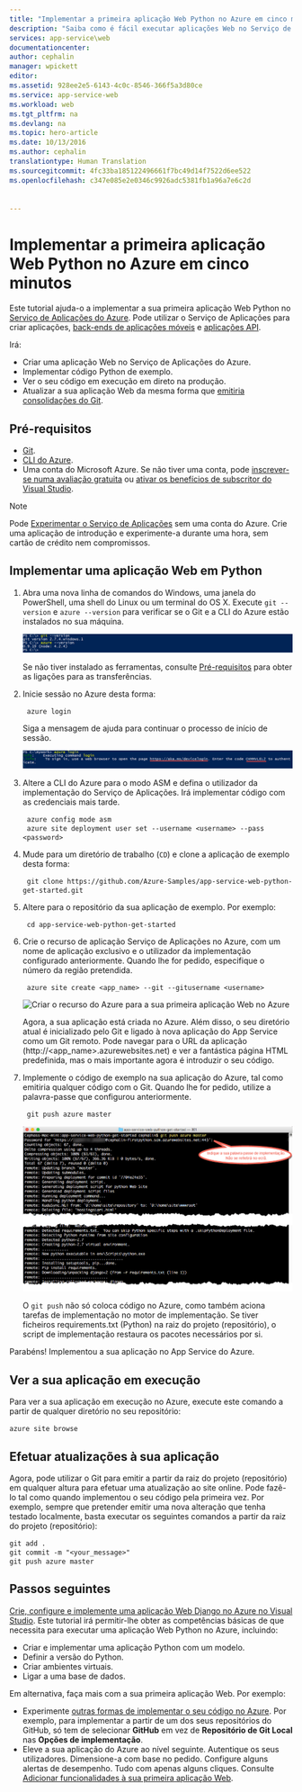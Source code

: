 ```yaml
---
title: "Implementar a primeira aplicação Web Python no Azure em cinco minutos | Microsoft Docs"
description: "Saiba como é fácil executar aplicações Web no Serviço de Aplicações ao implementar uma aplicação de exemplo. Comece a programar verdadeiramente em pouco tempo e a ver resultados imediatos."
services: app-service\web
documentationcenter: 
author: cephalin
manager: wpickett
editor: 
ms.assetid: 928ee2e5-6143-4c0c-8546-366f5a3d80ce
ms.service: app-service-web
ms.workload: web
ms.tgt_pltfrm: na
ms.devlang: na
ms.topic: hero-article
ms.date: 10/13/2016
ms.author: cephalin
translationtype: Human Translation
ms.sourcegitcommit: 4fc33ba185122496661f7bc49d14f7522d6ee522
ms.openlocfilehash: c347e085e2e0346c9926adc5381fb1a96a7e6c2d


---
```

# <a name="deploy-your-first-python-web-app-to-azure-in-five-minutes"></a>Implementar a primeira aplicação Web Python no Azure em cinco minutos
Este tutorial ajuda-o a implementar a sua primeira aplicação Web Python no [Serviço de Aplicações do Azure](../app-service/app-service-value-prop-what-is.md).
Pode utilizar o Serviço de Aplicações para criar aplicações, [back-ends de aplicações móveis](/documentation/learning-paths/appservice-mobileapps/) e [aplicações API](../app-service-api/app-service-api-apps-why-best-platform.md).

Irá: 

* Criar uma aplicação Web no Serviço de Aplicações do Azure.
* Implementar código Python de exemplo.
* Ver o seu código em execução em direto na produção.
* Atualizar a sua aplicação Web da mesma forma que [emitiria consolidações do Git](https://git-scm.com/docs/git-push).

## <a name="prerequisites"></a>Pré-requisitos
* [Git](http://www.git-scm.com/downloads).
* [CLI do Azure](../xplat-cli-install.md).
* Uma conta do Microsoft Azure. Se não tiver uma conta, pode [inscrever-se numa avaliação gratuita](https://azure.microsoft.com/pricing/free-trial/?WT.mc_id=A261C142F) ou [ativar os benefícios de subscritor do Visual Studio](https://azure.microsoft.com/pricing/member-offers/msdn-benefits-details/?WT.mc_id=A261C142F).

> [!NOTE]
> Pode [Experimentar o Serviço de Aplicações](http://go.microsoft.com/fwlink/?LinkId=523751) sem uma conta do Azure. Crie uma aplicação de introdução e experimente-a durante uma hora, sem cartão de crédito nem compromissos.
> 
> 

## <a name="deploy-a-python-web-app"></a>Implementar uma aplicação Web em Python
1. Abra uma nova linha de comandos do Windows, uma janela do PowerShell, uma shell do Linux ou um terminal do OS X. Execute `git --version` e `azure --version` para verificar se o Git e a CLI do Azure estão instalados no sua máquina.
   
    ![Testar a instalação das ferramentas da CLI para a sua primeira aplicação Web no Azure](./media/app-service-web-get-started/1-test-tools.png)
   
    Se não tiver instalado as ferramentas, consulte [Pré-requisitos](#Prerequisites) para obter as ligações para as transferências.
2. Inicie sessão no Azure desta forma:
   
        azure login
   
    Siga a mensagem de ajuda para continuar o processo de início de sessão.
   
    ![Iniciar sessão no Azure para criar a sua primeira aplicação Web](./media/app-service-web-get-started/3-azure-login.png)
3. Altere a CLI do Azure para o modo ASM e defina o utilizador da implementação do Serviço de Aplicações. Irá implementar código com as credenciais mais tarde.
   
        azure config mode asm
        azure site deployment user set --username <username> --pass <password>
4. Mude para um diretório de trabalho (`CD`) e clone a aplicação de exemplo desta forma:
   
        git clone https://github.com/Azure-Samples/app-service-web-python-get-started.git
5. Altere para o repositório da sua aplicação de exemplo. Por exemplo:
   
        cd app-service-web-python-get-started
6. Crie o recurso de aplicação Serviço de Aplicações no Azure, com um nome de aplicação exclusivo e o utilizador da implementação configurado anteriormente. Quando lhe for pedido, especifique o número da região pretendida.
   
        azure site create <app_name> --git --gitusername <username>
   
    ![Criar o recurso do Azure para a sua primeira aplicação Web no Azure](./media/app-service-web-get-started-languages/python-site-create.png)
   
    Agora, a sua aplicação está criada no Azure. Além disso, o seu diretório atual é inicializado pelo Git e ligado à nova aplicação do App Service como um Git remoto.
    Pode navegar para o URL da aplicação (http://&lt;app_name>.azurewebsites.net) e ver a fantástica página HTML predefinida, mas o mais importante agora é introduzir o seu código.
7. Implemente o código de exemplo na sua aplicação do Azure, tal como emitiria qualquer código com o Git. Quando lhe for pedido, utilize a palavra-passe que configurou anteriormente.
   
        git push azure master
   
    ![Emitir código para a sua primeira aplicação Web no Azure](./media/app-service-web-get-started-languages/python-git-push.png)
   
    O `git push` não só coloca código no Azure, como também aciona tarefas de implementação no motor de implementação. 
    Se tiver ficheiros requirements.txt (Python) na raiz do projeto (repositório), o script de implementação restaura os pacotes necessários por si. 

Parabéns! Implementou a sua aplicação no App Service do Azure.

## <a name="see-your-app-running-live"></a>Ver a sua aplicação em execução
Para ver a sua aplicação em execução no Azure, execute este comando a partir de qualquer diretório no seu repositório:

    azure site browse

## <a name="make-updates-to-your-app"></a>Efetuar atualizações à sua aplicação
Agora, pode utilizar o Git para emitir a partir da raiz do projeto (repositório) em qualquer altura para efetuar uma atualização ao site online. Pode fazê-lo tal como quando implementou o seu código pela primeira vez. Por exemplo, sempre que pretender emitir uma nova alteração que tenha testado localmente, basta executar os seguintes comandos a partir da raiz do projeto (repositório):

    git add .
    git commit -m "<your_message>"
    git push azure master

## <a name="next-steps"></a>Passos seguintes
[Crie, configure e implemente uma aplicação Web Django no Azure no Visual Studio](web-sites-python-ptvs-django-mysql.md). Este tutorial irá permitir-lhe obter as competências básicas de que necessita para executar uma aplicação Web Python no Azure, incluindo:

* Criar e implementar uma aplicação Python com um modelo.
* Definir a versão do Python.
* Criar ambientes virtuais.
* Ligar a uma base de dados.

Em alternativa, faça mais com a sua primeira aplicação Web. Por exemplo:

* Experimente [outras formas de implementar o seu código no Azure](web-sites-deploy.md). Por exemplo, para implementar a partir de um dos seus repositórios do GitHub, só tem de selecionar **GitHub** em vez de **Repositório de Git Local** nas **Opções de implementação**.
* Eleve a sua aplicação do Azure ao nível seguinte. Autentique os seus utilizadores. Dimensione-a com base no pedido. Configure alguns alertas de desempenho. Tudo com apenas alguns cliques. Consulte [Adicionar funcionalidades à sua primeira aplicação Web](app-service-web-get-started-2.md).




<!--HONumber=Dec16_HO1-->


